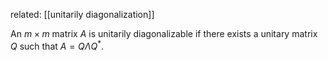 related: [[unitarily diagonalization]]


An $m \times m$ matrix $A$ is unitarily diagonalizable if there exists a unitary matrix $Q$ such that $A = Q \Lambda Q^*$.


